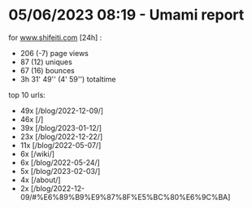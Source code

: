# 05/06/2023 08:19 - Umami report
for www.shifeiti.com [24h] :

 - 206 (-7) page views
 - 87 (12) uniques
 - 67 (16) bounces
 - 3h 31' 49'' (4' 59'') totaltime


top 10 urls:
 - 49x [/blog/2022-12-09/]
 - 46x [/]
 - 39x [/blog/2023-01-12/]
 - 23x [/blog/2022-12-22/]
 - 11x [/blog/2022-05-07/]
 - 6x [/wiki/]
 - 6x [/blog/2022-05-24/]
 - 5x [/blog/2023-02-03/]
 - 4x [/about/]
 - 2x [/blog/2022-12-09/#%E6%89%B9%E9%87%8F%E5%BC%80%E6%9C%BA]


